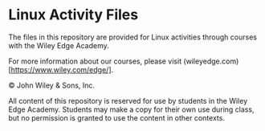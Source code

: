 # Linux Activity Files
The files in this repository are provided for Linux activities through courses with the Wiley Edge Academy.

For more information about our courses, please visit (wileyedge.com)[https://www.wiley.com/edge/]. 

&copy; John Wiley & Sons, Inc.

All content of this repository is reserved for use by students in the Wiley Edge Academy. Students may make a copy for their own use during class, but no permission is granted to use the content in other contexts. 
